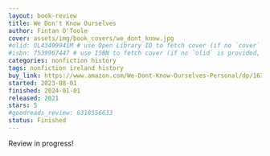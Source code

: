 ```yaml
---
layout: book-review
title: We Don't Know Ourselves
author: Fintan O'Toole
cover: assets/img/book_covers/we_dont_know.jpg
#olid: OL43499941M # use Open Library ID to fetch cover (if no `cover` is provided)
#isbn: 7539967447 # use ISBN to fetch cover (if no `olid` is provided, dashes are optional)
categories: nonfiction history
tags: nonfiction ireland history
buy_link: https://www.amazon.com/We-Dont-Know-Ourselves-Personal/dp/1631496530
started: 2023-08-01
finished: 2024-01-01
released: 2021
stars: 5
#goodreads_review: 6318556633
status: Finished
---
```


Review in progress!
